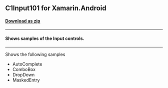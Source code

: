 ## C1Input101 for Xamarin.Android
#### [Download as zip](https://grapecity.github.io/DownGit/#/home?url=https://github.com/GrapeCity/ComponentOne-Xamarin-Samples/tree/master/Android/C1Input101)
____
#### Shows samples of the Input controls.
____
Shows the following samples


* AutoComplete
* ComboBox
* DropDown
* MaskedEntry

